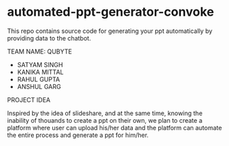 # automated-ppt-generator-convoke
This repo contains source code for generating your ppt automatically by providing data to the chatbot.

TEAM NAME:  QUBYTE

- SATYAM SINGH
- KANIKA MITTAL
- RAHUL GUPTA
- ANSHUL GARG

PROJECT IDEA

Inspired by the idea of slideshare, and at the same time, knowing the inability of thouands to create a ppt on their own, we plan to create a platform where user can upload his/her data and the platform can automate the entire process and generate a  ppt for him/her.





